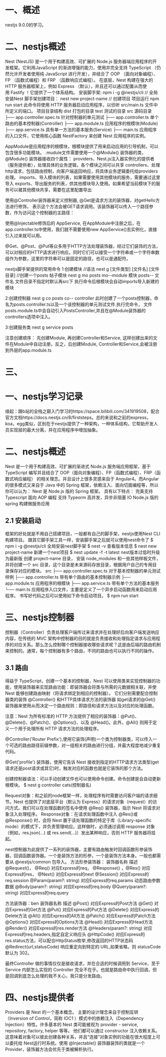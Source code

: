 # 一、概述
nestjs 9.0.0的学习。

# 二、nestjs概述
Nest (NestJS) 是一个用于构建高效、可扩展的 Node.js 服务器端应用程序的开发框架。它利用JavaScript 的渐进增强的能力，使用并完全支持 TypeScript （仍然允许开发者使用纯 JavaScript 进行开发），并结合了 OOP （面向对象编程）、FP （函数式编程）和 FRP （函数响应式编程）。
在底层，Nest 构建在强大的 HTTP 服务器框架上，例如 Express （默认），并且还可以通过配置从而使用 Fastify ！它提供了一个体系结构。
安装脚手架:
npm i -g @nestjs/cli  // 全局安装Nest
脚手架创建项目：
nest new project-name  // 创建项目
项目运行
npm run start
此命令将使用 HTTP 服务器启动应用程序，以侦听 src/main.ts 文件中所定义的端口。
项目目录结构
dist 打包的目录
test 测试的目录
src 源码目录
├── app.controller.spec.ts 针对控制器的单元测试
├── app.controller.ts 单个路由的基本控制器(Controller)
├── app.module.ts 应用程序的根模块(Module)
├── app.service.ts 具有单一方法的基本服务(Service)
├── main.ts 应用程序的入口文件，它使用核心函数 NestFactory 来创建 Nest 应用程序的实例。

AppModule是应用程序的根模块，根模块提供了用来启动应用的引导机制，可以包含很多功能模块。
.mudule文件需要使用一个@Module() 装饰器的类，
@Module() 装饰器接收四个属性：
providers、Nest.js注入器实例化的提供者（服务提供者），处理具体的业务逻辑，各个模块之间可以共享
controllers、处理http请求，包括路由控制，向客户端返回响应，将具体业务逻辑委托给providers处理。
imports、导入模块的列表，如果需要使用其他模块的服务，需要通过这里导入
exports、导出服务的列表，供其他模块导入使用。如果希望当前模块下的服务可以被其他模块共享，需要在这里配置导出

使用@Controller装饰器来定义控制器, @Get是请求方法的装饰器，对getHello方法进行修饰， 表示这个方法会被GET请求调用。该装饰器可以传入一个路径参数，作为访问这个控制器的主路径：

使用@Injectable修饰后的 AppService, 在AppModule中注册之后，在app.controller.ts中使用，我们就不需要使用new AppService()去实例化，直接引入过来就可以用。

@Get、@Post、@Put等众多用于HTTP方法处理装饰器，经过它们装饰的方法，可以对相应的HTTP请求进行响应。同时它们可以接受一个字符串或一个字符串数组作为参数，这里的字符串可以是固定的路径，也可以是通配符。

nestjs脚手架提供的常用命令
1:创建模块
//语法
nest g [文件类型] [文件名] [文件目录]
//创建一个posts 帖子模块
nest g mo posts 
mo--module 模块
posts-- 文件名
文件目录不指定时默认再src下
执行命令后根模块会自动imports导入新建的模块

2:创建控制器
nest g co posts
co-- controller
此时创建了一个posts控制器，命名为posts.controller.ts以及一个该控制器的单元测试文件.执行完命令， 文件posts.module.ts中会自动引入PostsController,并且在@Module装饰器的controllers选项中注入。

3:创建服务类
nest g service posts

注意创建顺序： 先创建Module, 再创建Controller和Service, 这样创建出来的文件在Module中自动注册，反之，后创建Module, Controller和Service,会被注册到外层的app.module.ts

# 三、
# 一、nestjs学习记录
  缘起：跟b站的全栈之巅入门学习的https://space.bilibili.com/341919508，配合官方文档https://docs.nestjs.cn/8/firststeps。总的来说和之前的express，koa，egg类似，区别在于nestjs提供了一种架构，一种体系结构，它帮助开发人员实现层的最大分离，并在应用程序中增加抽象。

# 二、nestjs概述
Nest 是一个用于构建高效、可扩展的渐进式 Node.js 服务端应用框架，基于 TypeScript 编写并且结合了 OOP（面向对象编程）、FP（函数式编程）、FRP（函数式响应编程） 的相关理念。并且设计上很多灵感来自于 Angular4。而Angular 的很多模式又来自于 Java 中的 Spring 框架，依赖注入、面向切面编程等，所以你可以认为： Nest 是 Node.js 版的 Spring 框架。
  具有以下特点：
    完美支持 Typescript
    面向 AOP 编程
    支持 Typeorm
    高并发，异步非阻塞 IO
    Node.js 版的 spring
    构建微服务应用
## 2.1 安装启动
框架的好处就是不用自己搭建项目，一般都有自己的脚手架，nestjs使用Nest CLI 构建项目。
跟其它脚手架工具一样，安装脚手架之后就可以使用nest命令了
$ npm i -g @nestjs/cli  全局安装nest脚手架
$ nest -v 查看版本信息
$ nest new project-name 新建一个nest项目
$ nest update -f -t latest  nest版本过低时升级为最新版 
创建 project-name 目录， 安装 node_modules 和一些其他样板文件，并将创建一个 src 目录，这个目录是未来源码存放目录，根据用户自己的专用目录保存对应的模块。
src
 ├── app.controller.spec.ts 对于基本控制器的单元测试样例
 ├── app.controller.ts 带有单个路由的基本控制器示例
 ├── app.module.ts 应用程序的根模块
 ├── app.service.ts 带有单个方法的基本服务
 └── main.ts 应用程序入口文件，主要是定义了一个异步启动函数用来启动应用程序。
书写好代码之后可以使用如下命令启动项目。
$ npm run start

# 三、nestjs控制器
控制器（Controller）负责处理客户端传过来请求并在处理好后向客户端发送响应内容，在传统的 MVC 架构中控制器的目的就是负责接收和处理指定请求与应用程序的对应关系。那么怎么控制哪个控制器接收哪些请求呢？这是由后端的路由机制来控制的。通常，每个控制器有多个路由，不同的路由也可以执行不同的操作。
##  3.1 路由 
得益于 TypeScript，创建一个基本的控制器，Nest 可以使用类来实现控制器的功能，使用装饰器来实现路由功能：即装饰器会将类与所需的元数据相关联，并使 Nest 能够创建路由映射（将请求绑定到相应的控制器）。
它们分别需要配合控制器类的装饰 @Controller() 和HTTP具体请求方法的装饰器 如get请求的@Get() 装饰器来使用从而决定一个路由规则：即路径和请求方法以及对应的处理函数。

注意：Nest 为所有标准的 HTTP 方法提供了相应的装饰器：@Put()、@Delete()、@Patch()、@Options()、以及 @Head()。此外，@All() 则用于定义一个用于处理所有 HTTP 请求方法的处理程序。

@Controller('Router Prefix'),使用它装饰(声明)一个类为控制器类，可以传入一个可选的路由路径前缀参数，对一组相关的路由进行分组，并最大程度地减少重复代码。

@Get('profile') 装饰器，使用它告诉 Nest 接收到指定的HTTP请求方法类型(get请求还是post请求或其它)时，触发对应的函数也就是它装饰的那个方法。 

创建控制器语法：可以手动创建文件也可以使用命令创建。命令创建是会自动更新根模块。
$ nest g controller cats(控制器名)

Request对象：和之前的node框架一样，处理程序有时需要访问客户端的请求细节。Nest 也提供了对底层平台（默认为 Express）的请求对象（request）的访问方式。我们可以在处理函数的签名中使用 @Req() 装饰器，指示 Nest 将请求对象注入处理程序。
Response对象：在请求处理函数中注入 @Res()或 @Response() 时，会将 Nest 置于该处理函数的特定于库（Library-specific mode）的模式下，并负责管理响应。这样做时，必须通过调用 response 对象（例如，res.json(…) 或 res.send(…)）发出某种响应，否则 HTTP 服务器将挂起。


nest控制器为此提供了一系列的装饰器，主要有路由触发时回调函数形参装饰器，回调函数装饰器。一个是装饰方法的形参，一个是装饰方法本身。一般也都需要从 @nestjs/common 包导入。
方法形参装饰器：
装饰器名称 	                        描述
@Request()， @Req()	        对应Express的req，
@Response() ，@Res()	      对应Express的res，
@Next() 	                  对应Express的next
@Session() 	                对应Express的req.session
@Param(param?: string) 	    对应Express的req.params 动态路由参数数据
@Body(param?: string) 	    对应Express的req.body
@Query(param?: string) 	    对应Express的req.query



方法装饰器：ben
装饰器名称 	描述
@Post() 	对应Express的Post方法
@Get() 	对应Express的Get方法
@Put() 	对应Express的Put方法
@Delete() 	对应Express的Delete方法
@All() 	对应Express的All方法
@Patch() 	对应Express的Patch方法
@Options() 	对应Express的Options方法
@Head() 	对应Express的Head方法
@Render() 	对应Express的res.render方法
@Headers(param?: string) 	  对应Express的req.headers,指定自定义响应头
@HttpCode() 	对应Express的res.status方法，可以配合HttpStatus枚举,修改返回的HTTP状态码
@Redirect(url,statusCode)   响应重定向到特定的 URL,如果省略，则 statusCode 默认为 302。

最终Controller 做的事情仅仅是接收请求，并在合适的时候调用到 Service，至于 Service 内部怎么实现的 Controller 完全不在乎。也就是路由命中执行回调，但是回调到底怎么处理的我不关心，我只是分发路由。

# 四、nestjs提供者
Providers 是 Nest 的一个基本概念。 主要的设计理念来自于控制反转（Inversion of Control，简称 IOC1 ）模式中的依赖注入（Dependency Injection）特性。许多基本的 Nest 类可能被视为 provider - service, repository, factory, helper 等等。 他们都可以通过 constructor 注入依赖关系。 这意味着对象可以彼此创建各种关系，并且“连接”对象实例的功能在很大程度上可以委托给 Nest运行时系统。使用 @Injectable() 装饰器装饰的类就是一个 Provider，装饰器方法会优先于类被解析执行。
